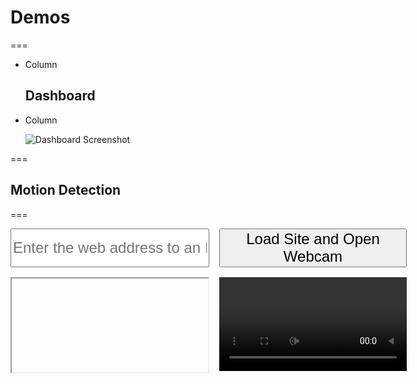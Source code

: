<!-- .slide: id="demos-demos" -->
# Demos

===
<!-- .slide: class="columns layout" id="demos-dashboard" -->

<style>
    #demos-dashboard h2 {
        margin-top: 25%;
    }

    #demos-dashboard img {
        border: solid rgba(255, 255, 255, 0.05) 20px;
        max-height: 1000px;
        width: auto;
    }
</style>

<!-- markdownlint-disable first-line-heading heading-start-left -->

- Column

    ## Dashboard

- Column

    ![Dashboard Screenshot](slides/screenshot.png)

<!-- markdownlint-enable first-line-heading heading-start-left -->

===
<!-- .slide: id="demos-motion-detection" -->
## Motion Detection

===
<form
    class="stretch"
    data-fragment-index="1"
    id="status-url-form"
    style="display: grid; gap: 1rem; grid-template-columns: 2fr 1fr; grid-template-rows: auto 1fr; place-items: stretch;"
>
    <input
        id="status-url"
        name="status-url"
        placeholder="Enter the web address to an InterDAKtive webserver"
        style="font-size: x-large;"
        type="url"
    />
    <button
        style="font-size: x-large;"
        type="submit"
    >
        Load Site and Open Webcam
    </button>
    <iframe
        id="status-iframe"
        style="display: block; max-height: unset; max-width: unset;"
    >
    </iframe>
    <video
        autoplay="true"
        id="demo-webcam"
        style="align-self: start; max-height: unset; max-width: unset; transform: scaleX(-1);"
    >
    </video>
</form>
